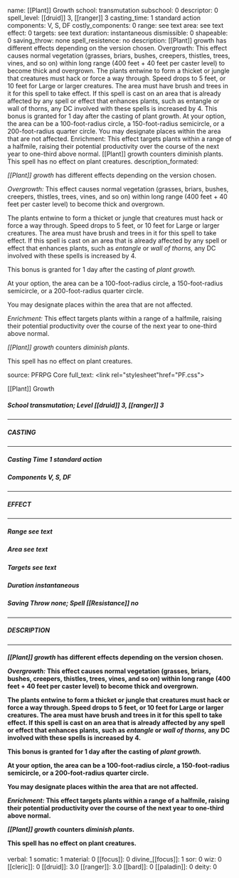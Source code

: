 name: [[Plant]] Growth
school: transmutation
subschool: 0
descriptor: 0
spell_level: [[druid]] 3, [[ranger]] 3
casting_time: 1 standard action
components: V, S, DF
costly_components: 0
range: see text
area: see text
effect: 0
targets: see text
duration: instantaneous
dismissible: 0
shapeable: 0
saving_throw: none
spell_resistence: no
description: [[Plant]] growth has different effects depending on the version chosen.  Overgrowth: This effect causes normal vegetation (grasses, briars, bushes, creepers, thistles, trees, vines, and so on) within long range (400 feet + 40 feet per caster level) to become thick and overgrown.  The plants entwine to form a thicket or jungle that creatures must hack or force a way through. Speed drops to 5 feet, or 10 feet for Large or larger creatures. The area must have brush and trees in it for this spell to take effect. If this spell is cast on an area that is already affected by any spell or effect that enhances plants, such as entangle or wall of thorns, any DC involved with these spells is increased by 4.  This bonus is granted for 1 day after the casting of plant growth.  At your option, the area can be a 100-foot-radius circle, a 150-foot-radius semicircle, or a 200-foot-radius quarter circle.  You may designate places within the area that are not affected.  Enrichment: This effect targets plants within a range of a halfmile, raising their potential productivity over the course of the next year to one-third above normal.  [[Plant]] growth counters diminish plants.  This spell has no effect on plant creatures.
description_formated: <p><i>[[Plant]] growth</i> has different effects depending on the version chosen.</p><p><i>Overgrowth:</i> This effect causes normal vegetation (grasses, briars, bushes, creepers, thistles, trees, vines, and so on) within long range (400 feet + 40 feet per caster level) to become thick and overgrown.</p><p>The plants entwine to form a thicket or jungle that creatures must hack or force a way through. Speed drops to 5 feet, or 10 feet for Large or larger creatures. The area must have brush and trees in it for this spell to take effect. If this spell is cast on an area that is already affected by any spell or effect that enhances plants, such as <i>entangle</i> or <i>wall of thorns,</i> any DC involved with these spells is increased by 4.</p><p>This bonus is granted for 1 day after the casting of <i>plant growth.</i></p><p>At your option, the area can be a 100-foot-radius circle, a 150-foot-radius semicircle, or a 200-foot-radius quarter circle.</p><p>You may designate places within the area that are not affected.</p><p><i>Enrichment:</i> This effect targets plants within a range of a halfmile, raising their potential productivity over the course of the next year to one-third above normal.</p><p><i>[[Plant]] growth</i> counters <i>diminish plants</i>.</p><p>This spell has no effect on plant creatures.</p>
source: PFRPG Core
full_text: <link rel="stylesheet"href="PF.css"><div class="heading"><p class="alignleft">[[Plant]] Growth</p><div style="clear: both;"></div></div><div><h5><b>School </b>transmutation; <b>Level </b>[[druid]] 3, [[ranger]] 3</h5></div><hr/><div><h5><b>CASTING</b></h5></div><hr/><div><h5><b>Casting Time </b>1 standard action</h5><h5><b>Components </b>V, S, DF</h5></div><hr/><div><h5><b>EFFECT</b></h5></div><hr/><div><h5><b>Range </b>see text</h5><h5><b>Area </b>see text</h5><h5><b>Targets </b>see text</h5><h5><b>Duration </b>instantaneous</h5><h5><b>Saving Throw </b>none; <b>Spell [[Resistance]] </b>no</h5></div><hr/><div><h5><b>DESCRIPTION</b></h5></div><hr/><div><h4><p><i>[[Plant]] growth</i> has different effects depending on the version chosen.</p><p><i>Overgrowth:</i> This effect causes normal vegetation (grasses, briars, bushes, creepers, thistles, trees, vines, and so on) within long range (400 feet + 40 feet per caster level) to become thick and overgrown.</p><p>The plants entwine to form a thicket or jungle that creatures must hack or force a way through. Speed drops to 5 feet, or 10 feet for Large or larger creatures. The area must have brush and trees in it for this spell to take effect. If this spell is cast on an area that is already affected by any spell or effect that enhances plants, such as <i>entangle</i> or <i>wall of thorns,</i> any DC involved with these spells is increased by 4.</p><p>This bonus is granted for 1 day after the casting of <i>plant growth.</i></p><p>At your option, the area can be a 100-foot-radius circle, a 150-foot-radius semicircle, or a 200-foot-radius quarter circle.</p><p>You may designate places within the area that are not affected.</p><p><i>Enrichment:</i> This effect targets plants within a range of a halfmile, raising their potential productivity over the course of the next year to one-third above normal.</p><p><i>[[Plant]] growth</i> counters <i>diminish plants</i>.</p><p>This spell has no effect on plant creatures.</p></h4></div>
verbal: 1
somatic: 1
material: 0
[[focus]]: 0
divine_[[focus]]: 1
sor: 0
wiz: 0
[[cleric]]: 0
[[druid]]: 3.0
[[ranger]]: 3.0
[[bard]]: 0
[[paladin]]: 0
deity: 0
